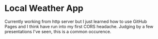 # Local Weather App

Currently working from http server but I just learned how to use GitHub Pages and I think have run into my first CORS headache.
Judging by a few presentations I've seen, this is a common occurence.
